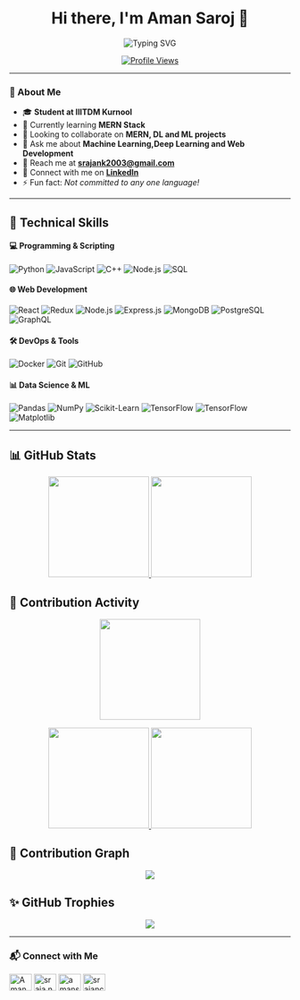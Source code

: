 <h1 align="center">Hi there, I'm Aman Saroj  👋</h1>

<p align="center">
  <img src="https://readme-typing-svg.herokuapp.com?font=Fira+Code&weight=600&size=22&pause=1000&color=F7A800&center=true&width=450&lines=Student+at+IIITDM+Kurnool;MERN+Stack+Learner;Django+%7C+ML+Enthusiast;Open+to+Collaboration" alt="Typing SVG" />
</p>

<p align="center">
  <a href="https://github.com/amansaroj9616">
    <img src="https://komarev.com/ghpvc/?username=srajan-kush&style=flat-square&color=blue" alt="Profile Views"/>
  </a>
</p>

---

### 🚀 About Me  
- 🎓 **Student at IIITDM Kurnool**  
- 🌱 Currently learning **MERN Stack**  
- 👯 Looking to collaborate on **MERN, DL and ML projects**  
- 💬 Ask me about **Machine Learning,Deep Learning  and Web Development**  
- 📧 Reach me at **[srajank2003@gmail.com](mailto:sarojaman4518@gmail.com)**  
- 💼 Connect with me on **[LinkedIn](https://www.linkedin.com/in/aman-saroj/)**  
- ⚡ Fun fact: *Not committed to any one language!*  

---

## 💼 Technical Skills   

#### 💻 Programming & Scripting  
![Python](https://img.shields.io/badge/-Python-3776AB?style=flat-square&logo=python&logoColor=white)
![JavaScript](https://img.shields.io/badge/-JavaScript-F7DF1E?style=flat-square&logo=javascript&logoColor=black)
![C++](https://img.shields.io/badge/-C++-00599C?style=flat-square&logo=c%2B%2B&logoColor=white)
![Node.js](https://img.shields.io/badge/-Node.js-339933?style=flat-square&logo=node.js&logoColor=white)
![SQL](https://img.shields.io/badge/-SQL-4479A1?style=flat-square&logo=MySQL&logoColor=white)


#### 🌐 Web Development  
![React](https://img.shields.io/badge/-React-61DAFB?style=flat-square&logo=react&logoColor=black)
![Redux](https://img.shields.io/badge/-Redux-764ABC?style=flat-square&logo=redux&logoColor=white)
![Node.js](https://img.shields.io/badge/-Node.js-339933?style=flat-square&logo=node.js&logoColor=white)
![Express.js](https://img.shields.io/badge/-Express.js-000000?style=flat-square&logo=express&logoColor=white)
![MongoDB](https://img.shields.io/badge/-MongoDB-4EA94B?style=flat-square&logo=mongodb&logoColor=white)
![PostgreSQL](https://img.shields.io/badge/-PostgreSQL-336791?style=flat-square&logo=postgresql&logoColor=white)
![GraphQL](https://img.shields.io/badge/GraphQL-E10098?style=flat-square&logo=graphql&logoColor=white)

#### 🛠️ DevOps & Tools  
![Docker](https://img.shields.io/badge/Docker-2496ED?style=flat-square&logo=docker&logoColor=white)
![Git](https://img.shields.io/badge/Git-F05032?style=flat-square&logo=git&logoColor=white)
![GitHub](https://img.shields.io/badge/GitHub-181717?style=flat-square&logo=github&logoColor=white)

#### 📊 Data Science & ML  
![Pandas](https://img.shields.io/badge/Pandas-150458?style=flat-square&logo=pandas&logoColor=white)
![NumPy](https://img.shields.io/badge/NumPy-013243?style=flat-square&logo=numpy&logoColor=white)
![Scikit-Learn](https://img.shields.io/badge/Scikit_Learn-F7931E?style=flat-square&logo=scikit-learn&logoColor=white)
![TensorFlow](https://img.shields.io/badge/TensorFlow-FF6F00?style=flat-square&logo=tensorflow&logoColor=white)
![TensorFlow](https://img.shields.io/badge/-TensorFlow-FF6F00?style=flat-square&logo=tensorflow&logoColor=white)
![Matplotlib](https://img.shields.io/badge/Matplotlib-11557C?style=flat-square&logo=matplotlib&logoColor=white)

---

## 📊 GitHub Stats  

<p align="center">
  <a href="https://github.com/amansaroj9616">
    <img src="https://github-readme-stats.vercel.app/api/top-langs/?username=amansaroj9616&layout=compact&theme=radical" height="180px" />
  </a>
  <a href="https://github.com/amansaroj9616">
    <img src="https://github-readme-stats.vercel.app/api?username=amansaroj9616&show_icons=true&theme=tokyonight&cache_seconds=7200" height="180px" />
  </a>
<!--   <a href="https://github.com/amansaroj9616">
    <img src="https://github-readme-streak-stats.herokuapp.com/?user=amansaroj9616&theme=tokyonight&cache_seconds=7200" height="180px" />
  </a> -->
</p>

## 🚀 Contribution Activity  

<p align="center">
  <a href="https://github.com/amansaroj9616">
    <img src="https://github-profile-summary-cards.vercel.app/api/cards/profile-details?username=amansaroj9616&theme=tokyonight" height="180px" />
  </a>
</p>

<p align="center">
  <a href="https://github.com/amansaroj9616">
    <img src="https://github-profile-summary-cards.vercel.app/api/cards/repos-per-language?username=amansaroj9616&theme=tokyonight" height="180px" />
    <img src="https://github-profile-summary-cards.vercel.app/api/cards/most-commit-language?username=amansaroj9616&theme=tokyonight" height="180px" />
  </a>
</p>

## 🎯 Contribution Graph  

<p align="center">
  <a href="https://github.com/amansaroj9616">
    <img src="https://github-readme-activity-graph.vercel.app/graph?username=amansaroj9616&theme=tokyo-night&hide_border=true" />
  </a>
</p>

## ✨ GitHub Trophies  

<p align="center">
  <a href="https://github.com/amansaroj9616">
    <img src="https://github-profile-trophy.vercel.app/?username=amansaroj9616&theme=tokyonight&no-frame=true&column=7" />
  </a>
</p>


---

### 📬 Connect with Me  
<p align="left">
<a href="https://www.linkedin.com/in/aman-saroj/" target="blank"><img align="center" src="https://raw.githubusercontent.com/rahuldkjain/github-profile-readme-generator/master/src/images/icons/Social/linked-in-alt.svg" alt="Aman - Saroj " height="30" width="40" /></a>
<a href="https://instagram.com/sraja.n.k" target="blank"><img align="center" src="https://raw.githubusercontent.com/rahuldkjain/github-profile-readme-generator/master/src/images/icons/Social/instagram.svg" alt="sraja.n.k" height="30" width="40" /></a>
<a href="https://leetcode.com/u/amansaroj64/" target="blank"><img align="center" src="https://raw.githubusercontent.com/rahuldkjain/github-profile-readme-generator/master/src/images/icons/Social/leet-code.svg" alt="amansaroj9616" height="30" width="40" /></a>
<a href="https://auth.geeksforgeeks.org/user/srajancrzv" target="blank"><img align="center" src="https://raw.githubusercontent.com/rahuldkjain/github-profile-readme-generator/master/src/images/icons/Social/geeks-for-geeks.svg" alt="srajancrzv" height="30" width="40" /></a>
</p>
